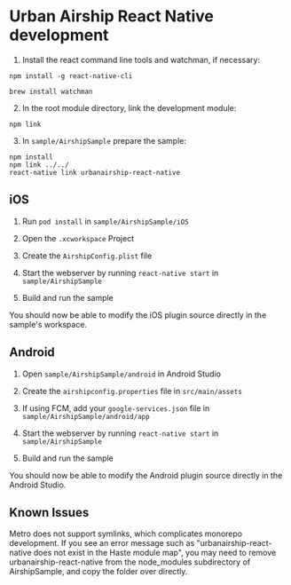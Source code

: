 # Urban Airship React Native development

1) Install the react command line tools and watchman, if necessary:

```
npm install -g react-native-cli
```

```
brew install watchman
```

2) In the root module directory, link the development module:
```
npm link
```

3) In `sample/AirshipSample` prepare the sample:
```
npm install
npm link ../../
react-native link urbanairship-react-native
```

## iOS

1) Run `pod install` in `sample/AirshipSample/iOS`

2) Open the `.xcworkspace` Project

3) Create the `AirshipConfig.plist` file

4) Start the webserver by running `react-native start` in `sample/AirshipSample`

5) Build and run the sample

You should now be able to modify the iOS plugin source directly in the sample's
workspace.


## Android

1) Open `sample/AirshipSample/android` in Android Studio

2) Create the `airshipconfig.properties` file in `src/main/assets`

3) If using FCM, add your `google-services.json` file in `sample/AirshipSample/android/app`

4) Start the webserver by running `react-native start` in `sample/AirshipSample`

5) Build and run the sample

You should now be able to modify the Android plugin source directly in the Android Studio.

## Known Issues

Metro does not support symlinks, which complicates monorepo development. If you
see an error message such as "urbanairship-react-native does not exist in the
Haste module map", you may need to remove urbanairship-react-native from the
node_modules subdirectory of AirshipSample, and copy the folder over directly.

